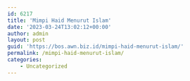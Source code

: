 ```yaml
---
id: 6217
title: 'Mimpi Haid Menurut Islam'
date: '2023-03-24T13:02:12+00:00'
author: admin
layout: post
guid: 'https://bos.awn.biz.id/mimpi-haid-menurut-islam/'
permalink: /mimpi-haid-menurut-islam/
categories:
    - Uncategorized
---
```


